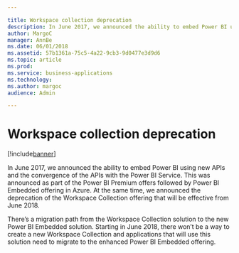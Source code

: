 ```yaml
---

title: Workspace collection deprecation
description: In June 2017, we announced the ability to embed Power BI using new APIs and the convergence of the APIs with the Power BI Service.
author: MargoC
manager: AnnBe
ms.date: 06/01/2018
ms.assetid: 57b1361a-75c5-4a22-9cb3-9d0477e3d9d6
ms.topic: article
ms.prod: 
ms.service: business-applications
ms.technology: 
ms.author: margoc
audience: Admin

---
```

#  Workspace collection deprecation




[!include[banner](../../../includes/banner.md)]

In June 2017, we announced the ability to embed Power BI using new APIs and the
convergence of the APIs with the Power BI Service. This was announced as part of
the Power BI Premium offers followed by Power BI Embedded offering in Azure. At
the same time, we announced the deprecation of the Workspace Collection offering
that will be effective from June 2018.

There’s a migration path from the Workspace Collection solution to the new Power
BI Embedded solution. Starting in June 2018, there won’t be a way to create a
new Workspace Collection and applications that will use this solution need to
migrate to the enhanced Power BI Embedded offering.
